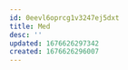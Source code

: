 ```yaml
---
id: 0eevl6oprcg1v3247ej5dxt
title: Med
desc: ''
updated: 1676626297342
created: 1676626296007
---
```

